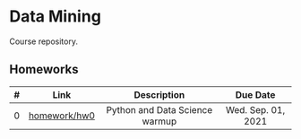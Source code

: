 # Data Mining
Course repository.


## Homeworks

| # | Link | Description | Due Date |
|:-:|:----:|:-----------:|:--------:|
| 0 | [homework/hw0](./homework/hw0.ipynb) | Python and Data Science warmup | Wed. Sep. 01, 2021 |
